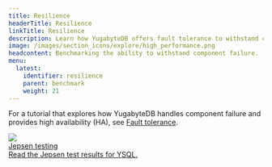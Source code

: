 ```yaml
---
title: Resilience
headerTitle: Resilience
linkTitle: Resilience
description: Learn how YugabyteDB offers fault tolerance to withstand component failure.
image: /images/section_icons/explore/high_performance.png
headcontent: Benchmarking the ability to withstand component failure.
menu:
  latest:
    identifier: resilience
    parent: benchmark
    weight: 21
---
```


For a tutorial that explores how YugabyteDB handles component failure and provides high availability (HA), see [Fault tolerance](../../../explore/fault-tolerance).

<div class="row">

  <div class="col-12 col-md-6 col-lg-12 col-xl-6">
      <a class="section-link icon-offset" href="jepsen-testing-ysql/">
          <div class="head">
              <img class="icon" src="/images/section_icons/explore/high_performance.png" aria-hidden="true" />
              <div class="title">Jepsen testing</div>
          </div>
          <div class="body">
              Read the Jepsen test results for YSQL.
          </div>
      </a>
  </div>

</div>

